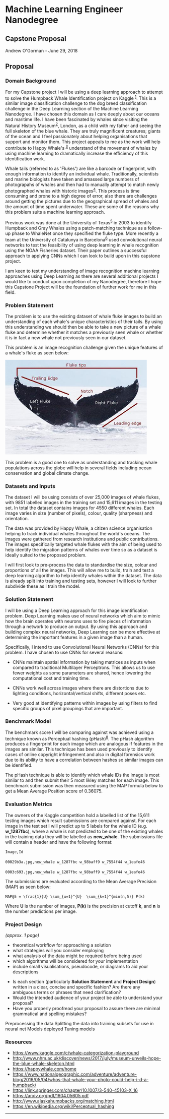 # Machine Learning Engineer Nanodegree
## Capstone Proposal

Andrew O'Gorman - June 29, 2018

## Proposal

### Domain Background

For my Capstone project I will be using a deep learning approach to attempt to solve the Humpback Whale Identification project on Kaggle <sup>[1]</sup>. This is a similar image classification challenge to the dog breed classification challenge in the Deep Learning section of the Machine Learning Nanodegree. I have chosen this domain as I care deeply about our oceans and maritime life. I have been fascinated by whales since visiting the Natural History Museum<sup>[2]</sup>, London, as a child with my father and seeing the full skeleton of the blue whale. They are truly magnificent creatures; giants of the ocean and I feel passionately about helping organisations that support and monitor them. This project appeals to me as the work will help contribute to Happy Whale's <sup>[3]</sup> understand of the movement of whales by using machine learning to dramatically increase the efficiency of this identification work. 

Whale tails (referred to as 'Flukes') are like a barcode or fingerprint, with enough information to identify an individual whale. Traditionally, scientists and marine biologists have taken and amassed large numbers of photograpahs of whales and then had to manually attempt to match newly photographed whales with historic images<sup>[4]</sup>. This process is time consuming and prone to a high degree of error, also there are challenges around getting the pictures due to the geographical spread of whales and the amount of time spent underwater. These are some of the reasons why this problem suits a machine learning approach.

Previous work was done at the University of Texas<sup>[5]</sup> in 2003 to identify Humpback and Gray Whales using a patch-matching technique as a follow-up phase to WhaleNet once they specified the fluke type. More recently a team at the University of Catalunya in Barcelona<sup>[6]</sup> used convolutional neural networks to test the feasibility of using deep learning in whale recognition using the NOAA Fisheries dataset. Their paper outlines a successful approach to applying CNNs which I can look to build upon in this capstone project.

I am keen to test my understanding of image recognition machine learning approaches using Deep Learning as there are several additional projects I would like to conduct upon completion of my Nanodegree, therefore I hope this Capstone Project will be the foundation of further work for me in this field.


### Problem Statement

The problem is to use the existing dataset of whale fluke images to build an understanding of each whale's unique characteristics of their tails. By using this understanding we should then be able to take a new picture of a whale fluke and determine whether it matches a previously seen whale or whether it is in fact a new whale not previously seen in our dataset. 

This problem is an image recognition challenge given the unique features of a whale's fluke as seen below:


![Fluke analysis image<sup>[7]</sup>](https://github.com/Bonz07/MachineLearningNanodegree/blob/master/projects/capstone/fluke.jpg "Fluke")


This problem is a good one to solve as understanding and tracking whale populations across the globe will help in several fields including ocean conservation and global climate change. 



### Datasets and Inputs

The dataset I will be using consists of over 25,000 images of whale flukes, with 9851 labelled images in the training set and 15,611 images in the testing set. In total the dataset contains images for 4550 different whales. Each image varies in size (number of pixels), colour, quality (sharpness) and orientation. 

The data was provided by Happy Whale, a citizen science organisation helping to track individual whales throughout the world's oceans. The images were gathered from research institutions and public contributions. The images specifically targeted whale flukes with the aim of being used to help identify the migration patterns of whales over time so as a dataset is ideally suited to the proposed problem.

I will first look to pre-process the data to standardise the size, colour and proportions of all the images. This will allow me to build, train and test a deep learning algorithm to help identify whales within the dataset. The data is already split into training and testing sets, however I will look to further subdivide these as I train the model.



### Solution Statement


I will be using a Deep Learning approach for this image identification problem. Deep Learning makes use of neural networks which aim to mimic how the brain operates with neurons uses to fire pieces of information through a network to produce an output. By using this approach and building complex neural networks, Deep Learning can be more effective at determining the important features in a given image than a human. 

Specifically, I intend to use Convolutional Neural Networks (CNNs) for this problem. I have chosen to use CNNs for several reasons:

-  CNNs maintain spatial information by taking matrices as inputs when compared to traditional Multilayer Perceptrons. This allows us to use fewer weights as some parameters are shared, hence lowering the computational cost and training time.

- CNNs work well across images where there are distortions due to lighting conditions, horizontal/vertical shifts, different poses etc.

- Very good at identifying patterns within images by using filters to find specific groups of pixel groupings that are important.




### Benchmark Model

The benchmark score I will be comparing against was achieved using a technique known as Perceptual hashing (pHash)<sup>[8]</sup>. The pHash algorithm produces a fingerprint for each image which are analogous if features in the images are similar. This technique has been used previously to identify cases of online copyright infringement and also in digital forensics work due to its ability to have a correlation between hashes so similar images can be identified. 

The pHash technique is able to identify which whale IDs the image is most similar to and then submit their 5 most likley matches for each image. This benchmark submission was then measured using the MAP formula below to get a Mean Average Position score of 0.36075.


### Evaluation Metrics

The owners of the Kaggle competition hold a labelled list of the 15,611 testing images which result submissions are compared against. For each image in the test set I will predict up to 5 labels for the whale ID (e.g. **w_1287fbc**), where a whale is not predicted to be one of the existing whales in the training data they will be labelled as **new_whale**. The submissions file will contain a header and have the following format:

    Image,Id
    
    00029b3a.jpg,new_whale w_1287fbc w_98baff9 w_7554f44 w_1eafe46
    
    0003c693.jpg,new_whale w_1287fbc w_98baff9 w_7554f44 w_1eafe46

The submissions are evaluated according to the Mean Average Precision (MAP) as seen below:

    MAP@5 = \frac{1}{U} \sum_{u=1}^{U}  \sum_{k=1}^{min(n,5)} P(k)

Where **U** is the number of images, **P(k)** is the precision at cutoff **k**, and **n** is the number predictions per image.

### Project Design
_(approx. 1 page)_

* theoretical workflow for approaching a solution
* what strategies will you consider employing
* what analysis of the data might be required before being used
* which algorithms will be considered for your implementation
* include small visualisations, pseudocode, or diagrams to aid your descriptions
- Is each section (particularly **Solution Statement** and **Project Design**) written in a clear, concise and specific fashion? Are there any ambiguous terms or phrases that need clarification?
- Would the intended audience of your project be able to understand your proposal?
- Have you properly proofread your proposal to assure there are minimal grammatical and spelling mistakes?

Preprocessing the data
Splitting the data into training subsets for use in neural net
Models deployed
Tuning models



### Resources

* https://www.kaggle.com/c/whale-categorization-playground
* http://www.nhm.ac.uk/discover/news/2017/july/museum-unveils-hope-the-blue-whale-skeleton.html
* https://happywhale.com/home
* https://www.nationalgeographic.com/adventure/adventure-blog/2016/05/04/whos-that-whale-your-photo-could-help-i-d-a-humpback/
* https://link.springer.com/chapter/10.1007/3-540-45103-X_16
* https://arxiv.org/pdf/1604.05605.pdf
* http://www.alaskahumpbacks.org/matching.html
* https://en.wikipedia.org/wiki/Perceptual_hashing

[1]: https://www.kaggle.com/c/whale-categorization-playground
[2]: http://www.nhm.ac.uk/discover/news/2017/july/museum-unveils-hope-the-blue-whale-skeleton.html
[3]: https://happywhale.com/home
[4]: https://www.nationalgeographic.com/adventure/adventure-blog/2016/05/04/whos-that-whale-your-photo-could-help-i-d-a-humpback/
[5]: https://link.springer.com/chapter/10.1007/3-540-45103-X_16
[6]: https://arxiv.org/pdf/1604.05605.pdf
[7]: http://www.alaskahumpbacks.org/matching.html
[8]: https://en.wikipedia.org/wiki/Perceptual_hashing

-----------

